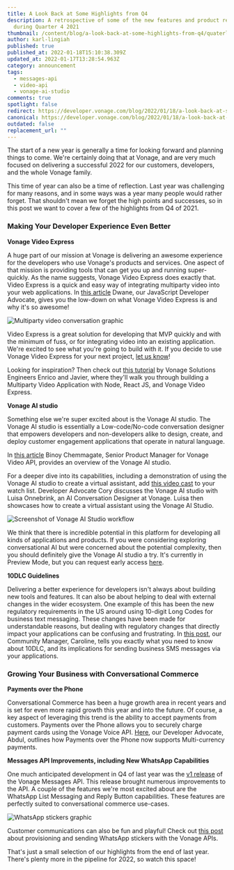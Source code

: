 ```yaml
---
title: A Look Back at Some Highlights from Q4
description: A retrospective of some of the new features and product relaeses
  during Quarter 4 2021
thumbnail: /content/blog/a-look-back-at-some-highlights-from-q4/quaterly-releases.png
author: karl-lingiah
published: true
published_at: 2022-01-18T15:10:38.309Z
updated_at: 2022-01-17T13:28:54.963Z
category: announcement
tags:
  - messages-api
  - video-api
  - vonage-ai-studio
comments: true
spotlight: false
redirect: https://developer.vonage.com/blog/2022/01/18/a-look-back-at-some-highlights-from-q4
canonical: https://developer.vonage.com/blog/2022/01/18/a-look-back-at-some-highlights-from-q4
outdated: false
replacement_url: ""
---
```

The start of a new year is generally a time for looking forward and planning things to come. We're certainly doing that at Vonage, and are very much focused on delivering a successful 2022 for our customers, developers, and the whole Vonage family.

This time of year can also be a time of reflection. Last year was challenging for many reasons, and in some ways was a year many people would rather forget. That shouldn't mean we forget the high points and successes, so in this post we want to cover a few of the highlights from Q4 of 2021.

### Making Your Developer Experience Even Better

**Vonage Video Express**

A huge part of our mission at Vonage is delivering an awesome experience for the developers who use Vonage's products and services. One aspect of that mission is providing tools that can get you up and running super-quickly. As the name suggests, Vonage Video Express does exactly that. Video Express is a quick and easy way of integrating multiparty video into your web applications. In [this article](https://learn.vonage.com/blog/2021/09/23/video-express-is-here-and-why-it%E2%80%99s-awesome/) Dwane, our JavaScript Developer Advocate, gives you the low-down on what Vonage Video Express is and why it's so awesome!

![Multiparty video conversation graphic](/content/blog/a-look-back-at-some-highlights-from-q4/video-express_1200x600.png "Multiparty video conversation graphic")

Video Express is a great solution for developing that MVP quickly and with the minimum of fuss, or for integrating video into an existing application. We're excited to see what you're going to build with it. If you decide to use Vonage Video Express for your next project, [let us know](https://developer.vonage.com/slack)!

Looking for inspiration? Then check out [this tutorial](https://learn.vonage.com/blog/2021/09/27/create-a-multiparty-video-app-with-the-new-video-express/) by Vonage Solutions Engineers Enrico and Javier, where they'll walk you through building a Multiparty Video Application with Node, React JS, and Vonage Video Express.

**Vonage AI studio**

Something else we're super excited about is the Vonage AI studio. The Vonage AI studio is essentially a Low-code/No-code conversation designer that empowers developers and non-developers alike to design, create, and deploy customer engagement applications that operate in natural language.

In [this article](https://learn.vonage.com/blog/2021/12/02/vonage-ai-studio-in-developer-preview/) Binoy Chemmagate, Senior Product Manager for Vonage Video API, provides an overview of the Vonage AI studio.

For a deeper dive into its capabilities, including a demonstration of using the Vonage AI studio to create a virtual assistant, add [this video cast](https://www.youtube.com/watch?v=lvH5zeCkFbs) to your watch list. Developer Advocate Cory discusses the Vonage AI studio with Luisa Onnebrink, an AI Conversation Designer at Vonage. Luisa then showcases how to create a virtual assistant using the Vonage AI Studio.

![Screenshot of Vonage AI Studio workflow](/content/blog/a-look-back-at-some-highlights-from-q4/ai-studio-screenshot.png "Screenshot of Vonage AI Studio workflow")

We think that there is incredible potential in this platform for developing all kinds of applications and products. If you were considering exploring conversational AI but were concerned about the potential complexity, then you should definitely give the Vonage AI studio a try. It's currently in Preview Mode, but you can request early access [here](https://docs.google.com/forms/d/e/1FAIpQLSeKbZh-dgxn_sqCPhGCJXu4Fdi_Dzo6DJSxQJn60cQDf-IAAg/viewform).

**10DLC Guidelines**

Delivering a better experience for developers isn't always about building new tools and features. It can also be about helping to deal with external changes in the wider ecosystem. One example of this has been the new regulatory requirements in the US around using 10-digit Long Codes for business text messaging. These changes have been made for understandable reasons, but dealing with regulatory changes that directly impact your applications can be confusing and frustrating. In [this post](https://learn.vonage.com/blog/2022/01/17/a2p-10dlc-what-you-need-to-know/), our Community Manager, Caroline, tells you exactly what you need to know about 10DLC, and its implications for sending business SMS messages via your applications.

### Growing Your Business with Conversational Commerce

**Payments over the Phone**

Conversational Commerce has been a huge growth area in recent years and is set for even more rapid growth this year and into the future. Of course, a key aspect of leveraging this trend is the ability to accept payments from customers. Payments over the Phone allows you to securely charge payment cards using the Vonage Voice API. [Here](https://learn.vonage.com/blog/2022/01/11/payments-over-the-phone-now-supports-multi-currency/), our Developer Advocate, Abdul, outlines how Payments over the Phone now supports Multi-currency payments.

**Messages API Improvements, including New WhatsApp Capabilities**

One much anticipated development in Q4 of last year was the [v1 release](https://learn.vonage.com/blog/2021/11/16/announcing-vonage-messages-api-version-1-0/) of the Vonage Messages API. This release brought numerous improvements to the API. A couple of the features we're most excited about are the WhatsApp List Messaging and Reply Button capabilities. These features are perfectly suited to conversational commerce use-cases.

![WhatsApp stickers graphic](/content/blog/a-look-back-at-some-highlights-from-q4/whatsapp_stickers.png "WhatsApp stickers graphic")

Customer communications can also be fun and playful! Check out [this post](https://learn.vonage.com/blog/2022/01/13/provisioning-and-sending-whatsapp-stickers-with-vonage-apis/) about provisioning and sending WhatsApp stickers with the Vonage APIs.

That's just a small selection of our highlights from the end of last year. There's plenty more in the pipeline for 2022, so watch this space!